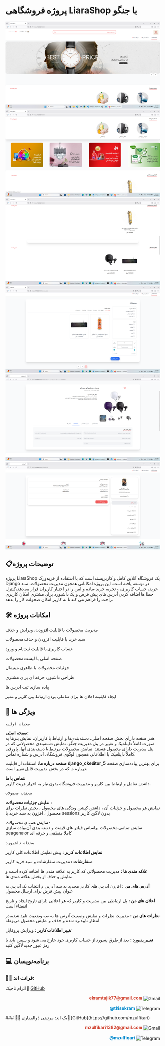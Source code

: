 # پروژه فروشگاهی LiaraShop با جنگو

![توضیح تصویر](docs/image/Screenshot%202025-09-17%20020448.png)
![توضیح تصویر](docs/image/Screenshot%202025-09-17%20020602.png)
![توضیح تصویر](docs/image/Screenshot%202025-09-17%20020624.png)
![توضیح تصویر](docs/image/Screenshot%202025-09-17%20020645.png)
![توضیح تصویر](docs/image/Screenshot%202025-09-17%20020743.png)
![توضیح تصویر](docs/image/Screenshot%202025-09-17%20020810.png)

## 📋توضیحات پروژه
پروژه LiaraShop یک فروشگاه آنلاین کامل و کاربرپسند است که با استفاده از فریم‌ورک Django در  توسعه یافته است. این پروژه امکاناتی همچون مدیریت محصولات، سبد خرید، حساب کاربری، و تجربه خرید ساده و امن را در اختیار کاربران قرار می‌دهد،کنترل خطا ها اضافه کردن آدرس های پیش فرض و یک داشبورد برای مشتری امکان کاربری راحت را فراهم می کند تا به کاربر امکان صحولت کار را بدهد.


## 🛠️ امکانات پروژه

مدیریت محصولات با قابلیت افزودن، ویرایش و حذف  

سبد خرید با قابلیت افزودن و حذف محصولات

حساب کاربری با قابلیت ثبت‌نام و ورود

صفحه اصلی با لیست محصولات

جزئیات محصولات با ظاهری مینیمال 

طراحی داشبورد حرفه ای برای مشتری

پیاده سازی ثبت آدرس ها 

ایجاد قابلیت اعلان ها برای تعاملی بودن ارتباط بین کاربر و مدیر

## 🚀 ویژگی ها
```صحفات اولیه```

**صفحه اصلی:**  
هدر صفحه دارای بخش صفحه اصلی، دسته‌بندی‌ها و ارتباط با کاربران، نمایش بنرها به صورت کاملاً داینامیک و تغییر در پنل مدیریت جنگو، نمایش دسته‌بندی محصولاتی که در پنل مدیریت دارای محصول هستند، نمایش محصولات مرتبط با دسته‌بندی آنها، پاورقی کاملاً داینامیک با اطلاعاتی همچون لوگوی فروشگاه، آدرس و شماره تماس.

**صفحه درباره ما:** 
استفاده از قابلیت **django_ckeditor_5** برای بهترین پیاده‌سازی صفحه درباره ما که در بخش مدیریت قابل تغییر است.

 **تماس با ما:**  
داشتن تعامل و ارتباط بین کاربر و مدیریت فروشگاه بدون نیاز به احراز هویت کاربر.


```صحفات محصولات```

 **نمایش جزئیات محصولات :**  
نمایش هر محصول و جزئیات آن ، داشتن کپشن ویژگی های محصول ، بخش نظرات برای  محصول ، افزون به سبد خرید با sessions بدون لاگین  کاربر 


**نمایش همه ی محصولات :**  
نمایش تمامی محصولات براساس فیلتر های قیمت و دسته بندی آن،پیاده سازی peagenator کاملا منطقی و حرفه ای


```صحفات داشبورد```

**نمایش اطلاعات کاربر :**
پیش نمایش اطلاعات کلی کاربر


**سفارشات :**
مدیریت سفارشات و سبد خرید کاربر

**علاقه مندی ها  :**
مدیریت محصولاتی که کاربر به علاقه مندی ها اضافه کرده است و نمایش و حذف از بخش علاقه مندی ها


**آدرس های من :**
افزون آدرس های کاربر محدود به سه آدرس و انتخاب یک آدرس به عنوان پیش فرض برای ارسال محصول


**اعلان های من :**
پل ارتباطی بین مدیریت و کاربر که هر اعلانی دارای تاریخ ایجاد و تاریخ انقضاء است


**نظرات های من :**
مدیریت نظرات و نمایش وضعیت آدرس ها به سه وضعیت تایید شده،در انتظار تایید،رد شده و حذف و نمایش محصول مربوطه


**تغییر اطلاعات کاربر :**
ویرایش پروفایل

**تغییر پسورد  :**
بعد از طرق پسورد از حساب کاربری خود خارج می شود و سپس باید با رمز عبور جدید لاگین کنید



## 💻  برنامه‌نویسان

### 👨‍💻 فرانت اند: 
اکرام تاجیک🔗 [GitHub](https://github.com/ekramtajik)
<p align="right">
  <a href="mailto:mzulfikari1382@gmail.com" style="text-decoration:none;">
    <span style="color:#D14836; font-weight:bold;">ekramtajik77@gmail.com</span>
    <img src="https://upload.wikimedia.org/wikipedia/commons/4/4e/Gmail_Icon.png" width="30" style="vertical-align:middle; transition: transform 0.3s;" onmouseover="this.style.transform='scale(1.2)';" onmouseout="this.style.transform='scale(1)';" alt="Gmail"/>
  </a>
</p>
<p align="right">
  <a href="https://t.me/mzulfiqari" target="_blank" style="text-decoration:none;">
    <span style="color:#0088cc; font-weight:bold;">@thisekram</span>
    <img src="https://upload.wikimedia.org/wikipedia/commons/8/82/Telegram_logo.svg" width="30" style="vertical-align:middle; transition: transform 0.3s;" onmouseover="this.style.transform='scale(1.2)';" onmouseout="this.style.transform='scale(1)';" alt="Telegram"/>
  </a>
</p>
### 🧑‍💻 بک اند:
مرتضی ذوالفقاری🔗 [GitHub](https://github.com/mzulfikari)

<p align="right">
  <a href="mailto:mzulfikari1382@gmail.com" style="text-decoration:none;">
    <span style="color:#D14836; font-weight:bold;">mzulfikari1382@gmail.com</span>
    <img src="https://upload.wikimedia.org/wikipedia/commons/4/4e/Gmail_Icon.png" width="30" style="vertical-align:middle; transition: transform 0.3s;" onmouseover="this.style.transform='scale(1.2)';" onmouseout="this.style.transform='scale(1)';" alt="Gmail"/>
  </a>
</p>
<p align="right">
  <a href="https://t.me/mzulfiqari" target="_blank" style="text-decoration:none;">
    <span style="color:#0088cc; font-weight:bold;">@mzulfiqari</span>
    <img src="https://upload.wikimedia.org/wikipedia/commons/8/82/Telegram_logo.svg" width="30" style="vertical-align:middle; transition: transform 0.3s;" onmouseover="this.style.transform='scale(1.2)';" onmouseout="this.style.transform='scale(1)';" alt="Telegram"/>
  </a>
</p>


